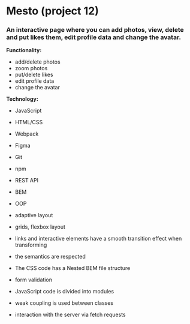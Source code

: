 # Mesto (project 12)

### An interactive page where you can add photos, view, delete and put likes them, edit profile data and change the avatar. 

**Functionality:**
* add/delete photos
* zoom photos
* put/delete likes
* edit profile data
* change the avatar 

**Technology:**
* JavaScript
* HTML/CSS
* Webpack
* Figma
* Git
* npm
* REST API
* BEM
* OOP

* adaptive layout
* grids, flexbox layout
* links and interactive elements have a smooth transition effect when transforming
* the semantics are respected
* The CSS code has a Nested BEM file structure

* form validation
* JavaScript code is divided into modules
* weak coupling is used between classes
* interaction with the server via fetch requests
